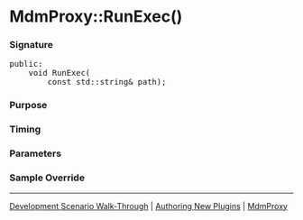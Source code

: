 # MdmProxy::RunExec()

### Signature

<pre>
public:
    void RunExec(
        const std::string& path);
</pre>

### Purpose

### Timing

### Parameters

### Sample Override

----

[Development Scenario Walk-Through](../../../development-scenario.md) | [Authoring New Plugins](../../developer-plugin-creation.md) | [MdmProxy](mdm-proxy.md)

